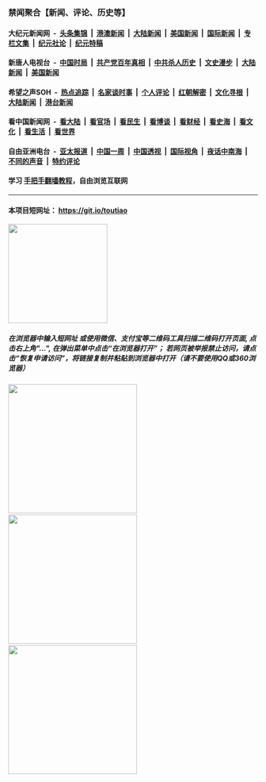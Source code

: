 ### 禁闻聚合【新闻、评论、历史等】

#### 大纪元新闻网 &nbsp;-&nbsp; [头条集锦](indexes/E头条集锦.md?t=03060031) &nbsp;|&nbsp; [港澳新闻](indexes/E港澳新闻.md?t=03060031)  &nbsp;|&nbsp; [大陆新闻](indexes/E大陆新闻.md?t=03060031) &nbsp;|&nbsp; [美国新闻](indexes/E美国新闻.md?t=03060031) &nbsp;|&nbsp; [国际新闻](indexes/E国际新闻.md?t=03060031) &nbsp;|&nbsp; [专栏文集](indexes/E专栏文集.md?t=03060031) &nbsp;|&nbsp; [纪元社论](indexes/E纪元社论.md?t=03060031) &nbsp;|&nbsp; [纪元特稿](indexes/E纪元特稿.md?t=03060031) 

#### 新唐人电视台 &nbsp;-&nbsp; [中国时局](indexes/N中国时局.md?t=03060031) &nbsp;|&nbsp; [共产党百年真相](indexes/N共产党百年真相.md?t=03060031) &nbsp;|&nbsp; [中共杀人历史](indexes/N中共杀人历史.md?t=03060031) &nbsp;|&nbsp; [文史漫步](indexes/N文史漫步.md?t=03060031) &nbsp;|&nbsp; [大陆新闻](indexes/N大陆新闻.md?t=03060031) &nbsp;|&nbsp; [美国新闻](indexes/N美国新闻.md?t=03060031)

#### 希望之声SOH &nbsp;-&nbsp; [热点追踪](indexes/H热点追踪.md?t=03060031) &nbsp;|&nbsp; [名家谈时事](indexes/H名家谈时事.md?t=03060031) &nbsp;|&nbsp; [个人评论](indexes/H个人评论.md?t=03060031)  &nbsp;|&nbsp; [红朝解密](indexes/H红朝解密.md?t=03060031) &nbsp;|&nbsp; [文化寻根](indexes/H文化寻根.md?t=03060031) &nbsp;|&nbsp; [大陆新闻](indexes/H大陆新闻.md?t=03060031) &nbsp;|&nbsp; [港台新闻](indexes/H港台新闻.md?t=03060031)

#### 看中国新闻网 &nbsp;-&nbsp; [看大陆](indexes/S看大陆.md?t=03060031) &nbsp;|&nbsp; [看官场](indexes/S看官场.md?t=03060031) &nbsp;|&nbsp; [看民生](indexes/S看民生.md?t=03060031)  &nbsp;|&nbsp; [看博谈](indexes/S看博谈.md?t=03060031) &nbsp;|&nbsp; [看财经](indexes/S看财经.md?t=03060031) &nbsp;|&nbsp; [看史海](indexes/S看史海.md?t=03060031) &nbsp;|&nbsp; [看文化](indexes/S看文化.md?t=03060031) &nbsp;|&nbsp; [看生活](indexes/S看生活.md?t=03060031) &nbsp;|&nbsp; [看世界](indexes/S看世界.md?t=03060031)

#### 自由亚洲电台 &nbsp;-&nbsp; [亚太报道](indexes/R亚太报道.md?t=03060031) &nbsp;|&nbsp; [中国一周](indexes/R中国一周.md?t=03060031) &nbsp;|&nbsp; [中国透视](indexes/R中国透视.md?t=03060031)  &nbsp;|&nbsp; [国际视角](indexes/R国际视角.md?t=03060031) &nbsp;|&nbsp; [夜话中南海](indexes/R夜话中南海.md?t=03060031) &nbsp;|&nbsp; [不同的声音](indexes/R不同的声音.md?t=03060031) &nbsp;|&nbsp; [特约评论](indexes/R特约评论.md?t=03060031)

#### 学习 [手把手翻墙教程](https://github.com/gfw-breaker/guides/wiki)，自由浏览互联网

----

#### 本项目短网址： https://git.io/toutiao
<img src="https://raw.githubusercontent.com/gfw-breaker/banned-news/master/scripts/img/qr.png" width="200px"/>  

##### 在浏览器中输入短网址 或使用微信、支付宝等二维码工具扫描二维码打开页面, 点击右上角"...", 在弹出菜单中点击“在浏览器打开”； 若网页被举报禁止访问，请点击“恢复申请访问”，将链接复制并粘贴到浏览器中打开（请不要使用QQ或360浏览器）

<img src="https://raw.githubusercontent.com/gfw-breaker/banned-news/master/scripts/img/1.png" width="260px"/> &nbsp; <img src="https://raw.githubusercontent.com/gfw-breaker/banned-news/master/scripts/img/2.png" width="260px"/> &nbsp; <img src="https://raw.githubusercontent.com/gfw-breaker/banned-news/master/scripts/img/3.png" width="260px"/>
